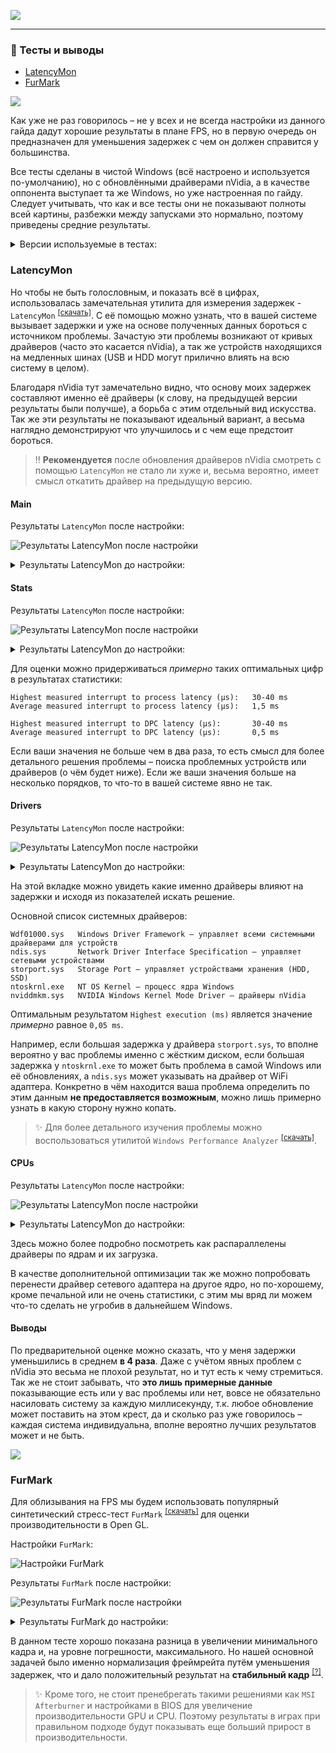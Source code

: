 [![](https://github.com/denis-g/windows10-latency-optimization/blob/master/images/header_small.png)](https://github.com/denis-g/windows10-latency-optimization#содержание)

---

### :crystal_ball: Тесты и выводы

- [LatencyMon](https://github.com/denis-g/windows10-latency-optimization/blob/master/_content/finish.md#latencymon)
- [FurMark](https://github.com/denis-g/windows10-latency-optimization/blob/master/_content/finish.md#furmark)

![](https://github.com/denis-g/windows10-latency-optimization/blob/master/images/hr.png)

Как уже не раз говорилось – не у всех и не всегда настройки из данного гайда дадут хорошие результаты в плане FPS, но в первую очередь он предназначен для уменьшения задержек с чем он должен справится у большинства.

Все тесты сделаны в чистой Windows (всё настроено и используется по-умолчанию), но с обновлёнными драйверами nVidia, а в качестве оппонента выступает та же Windows, но уже настроенная по гайду. Следует учитывать, что как и все тесты они не показывают полноты всей картины, разбежки между запусками это нормально, поэтому приведены средние результаты.

<details><summary>Версии используемые в тестах:</summary>

```
Windows 20H2 (Updated February 2021)
nVidia Game Ready Driver 461.72
```
</details>

### LatencyMon

Но чтобы не быть голословным, и показать всё в цифрах, использовалась замечательная утилита для измерения задержек - `LatencyMon` <sup>[[скачать]](https://github.com/denis-g/windows10-latency-optimization/blob/master/_content/links.md#утилиты-используемые-в-гайде)</sup>. С её помощью можно узнать, что в вашей системе вызывает задержки и уже на основе полученных данных бороться с источником проблемы. Зачастую эти проблемы возникают от кривых драйверов (часто это касается nVidia), а так же устройств находящихся на медленных шинах (USB и HDD могут прилично влиять на всю систему в целом).

Благодаря nVidia тут замечательно видно, что основу моих задержек составляют именно её драйверы (к слову, на предыдущей версии результаты были получше), а борьба с этим отдельный вид искусства. Так же эти результаты не показывают идеальный вариант, а весьма наглядно демонстрируют что улучшилось и с чем еще предстоит бороться.

> :bangbang: **Рекомендуется** после обновления драйверов nVidia смотреть с помощью `LatencyMon` не стало ли хуже и, весьма вероятно, имеет смысл откатить драйвер на предыдущую версию.

#### Main

Результаты `LatencyMon` после настройки:

![Результаты LatencyMon после настройки](https://github.com/denis-g/windows10-latency-optimization/blob/master/screenshots/tests/after/latencymon_01.png)

<details><summary>Результаты LatencyMon до настройки:</summary>

![Результаты LatencyMon до настройки](https://github.com/denis-g/windows10-latency-optimization/blob/master/screenshots/tests/before/latencymon_01.png)

</details>

#### Stats

Результаты `LatencyMon` после настройки:

![Результаты LatencyMon после настройки](https://github.com/denis-g/windows10-latency-optimization/blob/master/screenshots/tests/after/latencymon_02.png)

<details><summary>Результаты LatencyMon до настройки:</summary>

![Результаты LatencyMon до настройки](https://github.com/denis-g/windows10-latency-optimization/blob/master/screenshots/tests/before/latencymon_02.png)

</details>

Для оценки можно придерживаться *примерно* таких оптимальных цифр в результатах статистики:

```
Highest measured interrupt to process latency (µs):   30-40 ms
Average measured interrupt to process latency (µs):   1,5 ms

Highest measured interrupt to DPC latency (µs):       30-40 ms
Average measured interrupt to DPC latency (µs):       0,5 ms
```

Если ваши значения не больше чем в два раза, то есть смысл для более детального решения проблемы – поиска проблемных устройств или драйверов (о чём будет ниже). Если же ваши значения больше на несколько порядков, то что-то в вашей системе явно не так.

#### Drivers

Результаты `LatencyMon` после настройки:

![Результаты LatencyMon после настройки](https://github.com/denis-g/windows10-latency-optimization/blob/master/screenshots/tests/after/latencymon_03.png)

<details><summary>Результаты LatencyMon до настройки:</summary>

![Результаты LatencyMon до настройки](https://github.com/denis-g/windows10-latency-optimization/blob/master/screenshots/tests/before/latencymon_03.png)

</details>

На этой вкладке можно увидеть какие именно драйверы влияют на задержки и исходя из показателей искать решение.

Основной список системных драйверов:

```
Wdf01000.sys   Windows Driver Framework – управляет всеми системными драйверами для устройств
ndis.sys       Network Driver Interface Specification – управляет сетевыми устройствами
storport.sys   Storage Port – управляет устройствами хранения (HDD, SSD)
ntoskrnl.exe   NT OS Kernel – процесс ядра Windows
nviddmkm.sys   NVIDIA Windows Kernel Mode Driver – драйверы nVidia
```

Оптимальным результатом `Highest execution (ms)` является значение *примерно* равное `0,05 ms`.

Например, если большая задержка у драйвера `storport.sys`, то вполне вероятно у вас проблемы именно с жёстким диском, если большая задержка у `ntoskrnl.exe` то может быть проблема в самой Windows или её обновлениях, а `ndis.sys` может указывать на драйвер от WiFi адаптера. Конкретно в чём находится ваша проблема определить по этим данным **не предоставляется возможным**, можно лишь примерно узнать в какую сторону нужно копать.

> :sparkles: Для более детального изучения проблемы можно воспользоваться утилитой `Windows Performance Analyzer` <sup>[[скачать]](https://github.com/denis-g/windows10-latency-optimization/blob/master/_content/links.md#утилиты-используемые-в-гайде)</sup>.

#### CPUs

Результаты `LatencyMon` после настройки:

![Результаты LatencyMon после настройки](https://github.com/denis-g/windows10-latency-optimization/blob/master/screenshots/tests/after/latencymon_04.png)

<details><summary>Результаты LatencyMon до настройки:</summary>

![Результаты LatencyMon до настройки](https://github.com/denis-g/windows10-latency-optimization/blob/master/screenshots/tests/before/latencymon_04.png)

</details>

Здесь можно более подробно посмотреть как распараллелены драйверы по ядрам и их загрузка.

В качестве дополнительной оптимизации так же можно попробовать перенести драйвер сетевого адаптера на другое ядро, но по-хорошему, кроме печальной или не очень статистики, с этим мы вряд ли можем что-то сделать не угробив в дальнейшем Windows.

#### Выводы

По предварительной оценке можно сказать, что у меня задержки уменьшились в среднем **в 4 раза**. Даже с учётом явных проблем с nVidia это весьма не плохой результат, но и тут есть к чему стремиться. Так же не стоит забывать, что **это лишь примерные данные** показывающие есть или у вас проблемы или нет, вовсе не обязательно насиловать систему за каждую миллисекунду, т.к. любое обновление может поставить на этом крест, да и сколько раз уже говорилось – каждая система индивидуальна, вполне вероятно лучших результатов может и не быть.

![](https://github.com/denis-g/windows10-latency-optimization/blob/master/images/hr.png)

### FurMark

Для облизывания на FPS мы будем использовать популярный синтетический стресс-тест `FurMark` <sup>[[скачать]](https://github.com/denis-g/windows10-latency-optimization/blob/master/_content/links.md#утилиты-используемые-в-гайде)</sup> для оценки производительности в Open GL.

Настройки `FurMark`:

![Настройки FurMark](https://github.com/denis-g/windows10-latency-optimization/blob/master/screenshots/tests/furmark_01.png)

Результаты `FurMark` после настройки:

![Результаты FurMark после настройки](https://github.com/denis-g/windows10-latency-optimization/blob/master/screenshots/tests/after/furmark_01.png)

<details><summary>Результаты FurMark до настройки:</summary>

![Результаты FurMark до настройки](https://github.com/denis-g/windows10-latency-optimization/blob/master/screenshots/tests/before/furmark_01.png)

</details>

В данном тесте хорошо показана разница в увеличении минимального кадра и, на уровне погрешности, максимального. Но нашей основной задачей было именно нормализация фреймрейта путём уменьшения задержек, что и дало положительный результат на **стабильный кадр** <sup>[[?]](https://www.youtube.com/watch?v=sn1iT9umm6g)</sup>.

> :sparkles: Кроме того, не стоит пренебрегать такими решениями как `MSI Afterburner` и настройками в BIOS для увеличение производительности GPU и CPU. Поэтому результаты в играх при правильном подходе будут показывать еще больший прирост в производительности.
